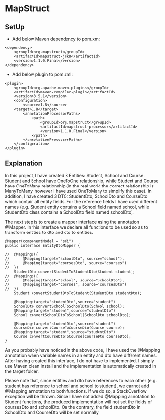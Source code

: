 # MapStruct

## SetUp

* Add below Maven dependency to pom.xml:
```
<dependency>
	<groupId>org.mapstruct</groupId>
	<artifactId>mapstruct-jdk8</artifactId>
	<version>1.1.0.Final</version> 
</dependency>
```
* Add below plugin to pom.xml:
```
<plugin>
    <groupId>org.apache.maven.plugins</groupId>
    <artifactId>maven-compiler-plugin</artifactId>
    <version>3.5.1</version>
    <configuration>
        <source>1.8</source>
    <target>1.8</target>
        <annotationProcessorPaths>
            <path>
                <groupId>org.mapstruct</groupId>
                <artifactId>mapstruct-processor</artifactId>
                <version>1.1.0.Final</version>
            </path>
        </annotationProcessorPaths>
    </configuration>
</plugin>
```

## Explanation

In this project, I have created 3 Entities: Student, School and Course. Student and School have OneToOne relationship, while Student and Course have OneToMany relationship (in the real world the correct relationship is ManyToMany, however I have used OneToMany to simplify this case). In addition, I have created 3 DTO: StudentDto, SchoolDto and CourseDto which contain all entity fields. For the reference fields I have used different names (e.g. Student entity contains a School field named school, while StudentDto class contains a SchoolDto field named schoolDto).

The next step is to create a mapper interface using the annotation @Mapper. In this interface we declare all functions to be used so as to transform entities to dto and dto to entities.

```
@Mapper(componentModel = "sdi")
public interface EntityDtoMapper {

//	@Mappings({
//		@Mapping(target="schoolDto", source="school"),
//		@Mapping(target="coursesDto", source="courses")
//	})
	StudentDto convertStudentToStudentDto(Student student);
//	@Mappings({
//		@Mapping(target="school", source="schoolDto"),
//		@Mapping(target="courses", source="coursesDto")
//	})
	Student convertStudentDtoToStudent(StudentDto studentDto);
	
	@Mapping(target="studentDto",source="student")
	SchoolDto convertSchoolToSchoolDto(School school);
	@Mapping(target="student",source="studentDto")
	School convertSchoolDtoToSchool(SchoolDto schoolDto);
	
	@Mapping(target="studentDto",source="student")
	CourseDto convertCourseToCourseDto(Course course);
	@Mapping(target="student",source="studentDto")
	Course convertCourseDtoToCourse(CourseDto courseDto);
}

```

As you probably have noticed in the above code, I have used the @Mapping annotation when variable names in an entity and dto have different names. After having created this interface, I do not have to implemented. I simply use Maven clean install and the implementation is automatically created in the target folder.

Please note that, since entities and dto have references to each other (e.g. student has reference to school and school to student), we cannot add @Mapping annotation to both functions. If we do so, a StackOverflow exception will be thrown. Since I have not added @Mapping annotation to Student functions, the produced implementation will not set the fields of coursesDto and schoolDto. On the contrary, the field studentDto in SchoolDto and CourseDto will be set normally.